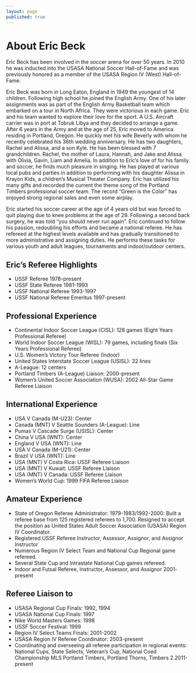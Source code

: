 ```yaml
---
layout: page
published: true
---
```



# About Eric Beck

Eric Beck has been involved in the soccer arena for over 50 years. In 2010 he was inducted into the USASA National Soccer Hall-of-Fame and was previously honored as a member of the USASA Region IV (West) Hall-of-Fame.

Eric Beck was born in Long Eaton, England in 1949 the youngest of 14 children. Following high school he joined the English Army. One of his later assignments was as part of the English Army Basketball team which embarked on a tour in North Africa. They were victorious in each game. Eric and his team wanted to explore their love for the sport. A U.S. Aircraft carrier was in port at Tobruk Libya and they decided to arrange a game. After 6 years in the Army and at the age of 25, Eric moved to America residing in Portland, Oregon. He quickly met his wife Beverly with whom he recently celebrated his 36th wedding anniversary.  He has two daughters, Rachel and  Alissa, and a son Kyle. He has been blessed with 7 grandchildren. Rachel, the mother of Laura, Hannah, and Jake and Alissa with Olivia, Gavin, Liam and Amelia. In addition to Eric’s love of for his family and soccer, he finds much pleasure in singing. He has played at various local pubs and parties in addition to performing with his daughter Alissa in Krayon Kids, a children’s Musical Theater Company.  Eric has utilized his many gifts and recorded the current the theme song of the Portland Timbers professional soccer team. The record “Green is the Color” has enjoyed strong regional sales and even some airplay.

Eric started his soccer career at the age of 4 years old but was forced to quit playing due to knee problems at the age of 29. Following a second back surgery, he was told “you should never run again”. Eric continued to follow his passion, redoubling his efforts and became a national referee. He has refereed at the highest levels available and has gradually transitioned to more administrative and assigning duties. He performs these tasks for various youth and adult leagues, tournaments and indoor/outdoor centers.

## Eric’s Referee Highlights

* USSF Referee  1978-present
* USSF State Referee  1981-1993
* USSF National Referee  1993-1997
* USSF National Referee Emeritus  1997-present

## Professional Experience

* Continental Indoor Soccer League (CISL):  128 games (Eight Years Professional Referee)
* World Indoor Soccer League (WISL):  79 games, including finals (Six Years Professional Referee)
* U.S. Women’s Victory Tour  Referee (Indoor)
* United States Interstate Soccer League (USISL):  32 lines
* A-League:  12 centers
* Portland Timbers (A-League) Liaison:  2000-present
* Women’s United Soccer Association (WUSA):  2002 All-Star Game Referee Liaison

## International Experience

* USA V Canada (M-U23):  Center
* Canada (MNT) V Seattle Sounders (A-League):  Line
* Pumas V Cascade Surge (USISL):  Center
* China V USA (WNT):  Center
* England V USA (WNT):  Line
* USA V Canada (M-U21):  Center
* Brazil V USA (WNT):  Line
* USA (MNT) V Costa Rica:  USSF Referee Liaison
* USA (MNT) V Kuwait:  USSF Referee Liaison
* USA (MNT) V Canada:  USSF Referee Liaison
* Women’s World Cup:  1999 FIFA Referee Liaison

## Amateur Experience

* State of Oregon Referee Administrator:  1979-1983/1992-2000:  Built a referee base from 125 registered referees to 1,700. Resigned to accept the position as United States Adult Soccer Association (USASA) Region IV Coordinator.
* Registered USSF Referee Instructor, Assessor, Assignor, and Assignor Instructor
* Numerous Region IV Select Team and National Cup Regional game refereed.
* Several State Cup and Intrastate National Cup games refereed.
* Indoor and Futsal Referee, Instructor, Assessor, and Assignor 2001- present

## Referee Liaison to

* USASA Regional Cup Finals:  1992, 1994
* USASA National Cup Finals:  1997
* Nike World Masters Games:  1998
* USSF Soccer Festival:  1999
* Region IV Select Teams Finals:  2001-2002
* USASA Region IV Referee Coordinator:  2003-present
* Coordinating and overseeing all referee participation in regional events:  National Cups, State Selects, Veteran’s Cup, National Coed Championship
MLS Portland Timbers, Portland Thorns, Timbers 2.2011-present
